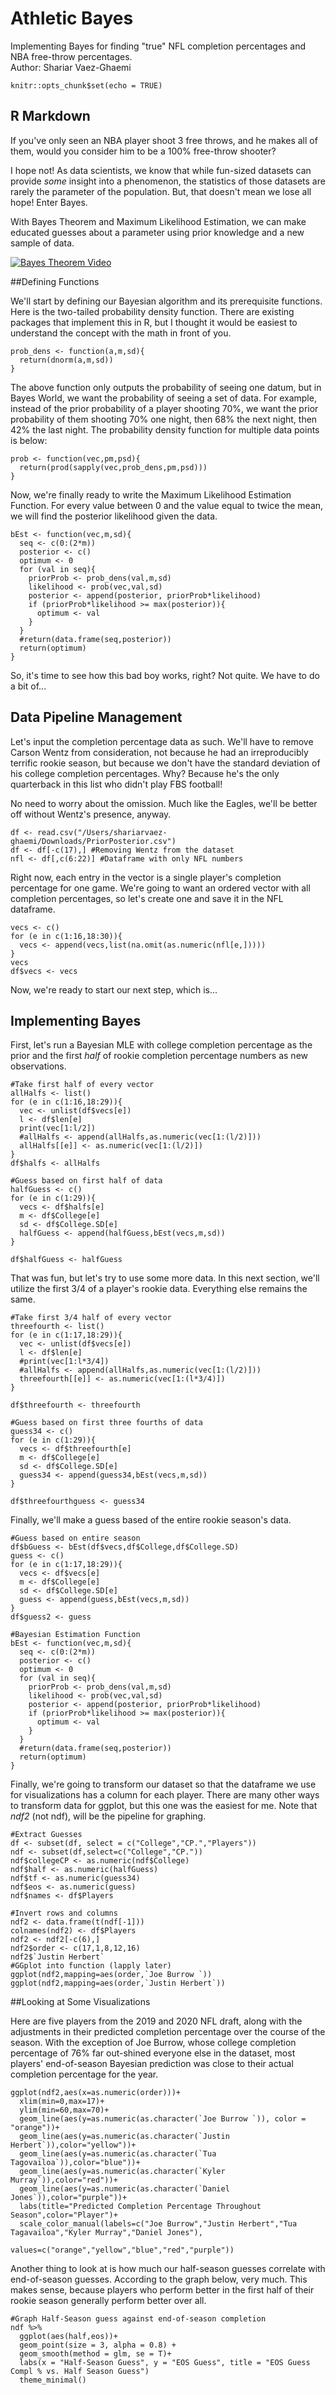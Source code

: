 # Athletic Bayes
Implementing Bayes for finding "true" NFL completion percentages and NBA free-throw percentages. <br>
Author: Shariar Vaez-Ghaemi

```{r setup, include=FALSE}
knitr::opts_chunk$set(echo = TRUE)
```

## R Markdown

If you've only seen an NBA player shoot 3 free throws, and he makes all of them, would you consider him to be a 100% free-throw shooter?

I hope not! As data scientists, we know that while fun-sized datasets can provide *some* insight into a phenomenon, the statistics of those datasets are rarely the parameter of the population. But, that doesn't mean we lose all hope! Enter Bayes.

With Bayes Theorem and Maximum Likelihood Estimation, we can make educated guesses about a parameter using prior knowledge and a new sample of data.

[![Bayes Theorem Video](https://img.youtube.com/vi/IaRw1ZbTmhw/0.jpg)](https://www.youtube.com/watch?v=IaRw1ZbTmhw)

##Defining Functions

We'll start by defining our Bayesian algorithm and its prerequisite functions. Here is the two-tailed probability density function. There are existing packages that implement this in R, but I thought it would be easiest to understand the concept with the math in front of you.

```{r Two-Tailed Probability Density Function}
prob_dens <- function(a,m,sd){
  return(dnorm(a,m,sd))
}
```

The above function only outputs the probability of seeing one datum, but in Bayes World, we want the probability of seeing a set of data. For example, instead of the prior probability of a player shooting 70%, we want the prior probability of them shooting 70% one night, then 68% the next night, then 42% the last night. The probability density function for multiple data points is below:

```{r Probability Density for Dataset}
prob <- function(vec,pm,psd){
  return(prod(sapply(vec,prob_dens,pm,psd)))
}
```

Now, we're finally ready to write the Maximum Likelihood Estimation Function. For every value between 0 and the value equal to twice the mean, we will find the posterior likelihood given the data. 

```{r Bayesian MLE}
bEst <- function(vec,m,sd){
  seq <- c(0:(2*m))
  posterior <- c()
  optimum <- 0
  for (val in seq){
    priorProb <- prob_dens(val,m,sd)
    likelihood <- prob(vec,val,sd)
    posterior <- append(posterior, priorProb*likelihood)
    if (priorProb*likelihood >= max(posterior)){
      optimum <- val
    }
  }
  #return(data.frame(seq,posterior))
  return(optimum)
}
```

So, it's time to see how this bad boy works, right? Not quite. We have to do a bit of...

## Data Pipeline Management

Let's input the completion percentage data as such. We'll have to remove Carson Wentz from consideration, not because he had an irreproducibly terrific rookie season, but because we don't have the standard deviation of his college completion percentages. Why? Because he's the only quarterback in this list who didn't play FBS football!

No need to worry about the omission. Much like the Eagles, we'll be better off without Wentz's presence, anyway.

``` {r inputting data}
df <- read.csv("/Users/shariarvaez-ghaemi/Downloads/PriorPosterior.csv")
df <- df[-c(17),] #Removing Wentz from the dataset
nfl <- df[,c(6:22)] #Dataframe with only NFL numbers
```

Right now, each entry in the vector is a single player's completion percentage for one game. We're going to want an ordered vector with all completion percentages, so let's create one and save it in the NFL dataframe.

```{r Creating vector with all CP's}
vecs <- c()
for (e in c(1:16,18:30)){
  vecs <- append(vecs,list(na.omit(as.numeric(nfl[e,]))))
}
vecs
df$vecs <- vecs
```

Now, we're ready to start our next step, which is...

## Implementing Bayes

First, let's run a Bayesian MLE with college completion percentage as the prior and the first *half* of rookie completion percentage numbers as new observations.

```{r Running Bayesian MLE with first half of regular season}
#Take first half of every vector
allHalfs <- list()
for (e in c(1:16,18:29)){
  vec <- unlist(df$vecs[e])
  l <- df$len[e]
  print(vec[1:l/2])
  #allHalfs <- append(allHalfs,as.numeric(vec[1:(l/2)]))
  allHalfs[[e]] <- as.numeric(vec[1:(l/2)])
}
df$halfs <- allHalfs

#Guess based on first half of data
halfGuess <- c()
for (e in c(1:29)){
  vecs <- df$halfs[e]
  m <- df$College[e]
  sd <- df$College.SD[e]
  halfGuess <- append(halfGuess,bEst(vecs,m,sd))
}

df$halfGuess <- halfGuess
```

That was fun, but let's try to use some more data. In this next section, we'll utilize the first 3/4 of a player's rookie data. Everything else remains the same.

```{r Running Bayesian MLE with first 3/4 of regular season}
#Take first 3/4 half of every vector
threefourth <- list()
for (e in c(1:17,18:29)){
  vec <- unlist(df$vecs[e])
  l <- df$len[e]
  #print(vec[1:l*3/4])
  #allHalfs <- append(allHalfs,as.numeric(vec[1:(l/2)]))
  threefourth[[e]] <- as.numeric(vec[1:(l*3/4)])
}

df$threefourth <- threefourth

#Guess based on first three fourths of data
guess34 <- c()
for (e in c(1:29)){
  vecs <- df$threefourth[e]
  m <- df$College[e]
  sd <- df$College.SD[e]
  guess34 <- append(guess34,bEst(vecs,m,sd))
}

df$threefourthguess <- guess34
```

Finally, we'll make a guess based of the entire rookie season's data.

```{r Bayesian MLE with full-season}
#Guess based on entire season
df$bGuess <- bEst(df$vecs,df$College,df$College.SD)
guess <- c()
for (e in c(1:17,18:29)){
  vecs <- df$vecs[e]
  m <- df$College[e]
  sd <- df$College.SD[e]
  guess <- append(guess,bEst(vecs,m,sd))
}
df$guess2 <- guess

#Bayesian Estimation Function
bEst <- function(vec,m,sd){
  seq <- c(0:(2*m))
  posterior <- c()
  optimum <- 0
  for (val in seq){
    priorProb <- prob_dens(val,m,sd)
    likelihood <- prob(vec,val,sd)
    posterior <- append(posterior, priorProb*likelihood)
    if (priorProb*likelihood >= max(posterior)){
      optimum <- val
    }
  }
  #return(data.frame(seq,posterior))
  return(optimum)
}
```

Finally, we're going to transform our dataset so that the dataframe we use for visualizations has a column for each player. There are many other ways to transform data for ggplot, but this one was the easiest for me. Note that *ndf2* (not ndf), will be the pipeline for graphing.

```{r Transforming Data for ggplot}
#Extract Guesses
df <- subset(df, select = c("College","CP.","Players"))
ndf <- subset(df,select=c("College","CP."))
ndf$collegeCP <- as.numeric(ndf$College)
ndf$half <- as.numeric(halfGuess)
ndf$tf <- as.numeric(guess34)
ndf$eos <- as.numeric(guess)
ndf$names <- df$Players

#Invert rows and columns
ndf2 <- data.frame(t(ndf[-1]))
colnames(ndf2) <- df$Players
ndf2 <- ndf2[-c(6),]
ndf2$order <- c(17,1,8,12,16)
ndf2$`Justin Herbert`
#GGplot into function (lapply later)
ggplot(ndf2,mapping=aes(order,`Joe Burrow `))
ggplot(ndf2,mapping=aes(order,`Justin Herbert`))
```

##Looking at Some Visualizations

Here are five players from the 2019 and 2020 NFL draft, along with the adjustments in their predicted completion percentage over the course of the season. With the exception of Joe Burrow, whose college completion percentage of 76% far out-shined everyone else in the dataset, most players' end-of-season Bayesian prediction was close to their actual completion percentage for the year.

```{r Prediction Visualization, echo=TRUE}
ggplot(ndf2,aes(x=as.numeric(order)))+
  xlim(min=0,max=17)+
  ylim(min=60,max=70)+
  geom_line(aes(y=as.numeric(as.character(`Joe Burrow `)), color = "orange"))+
  geom_line(aes(y=as.numeric(as.character(`Justin Herbert`)),color="yellow"))+
  geom_line(aes(y=as.numeric(as.character(`Tua Tagovailoa`)),color="blue"))+
  geom_line(aes(y=as.numeric(as.character(`Kyler Murray`)),color="red"))+
  geom_line(aes(y=as.numeric(as.character(`Daniel Jones`)),color="purple"))+
  labs(title="Predicted Completion Percentage Throughout Season",color="Player")+
  scale_color_manual(labels=c("Joe Burrow","Justin Herbert","Tua Tagavailoa","Kyler Murray","Daniel Jones"),
                              values=c("orange","yellow","blue","red","purple"))

```

Another thing to look at is how much our half-season guesses correlate with end-of-season guesses. According to the graph below, very much. This makes sense, because players who perform better in the first half of their rookie season generally perform better over all.

``` {r Half-Season vs EOS}
#Graph Half-Season guess against end-of-season completion
ndf %>%
  ggplot(aes(half,eos))+
  geom_point(size = 3, alpha = 0.8) +
  geom_smooth(method = glm, se = T)+
  labs(x = "Half-Season Guess", y = "EOS Guess", title = "EOS Guess Compl % vs. Half Season Guess")
  theme_minimal()  
```

